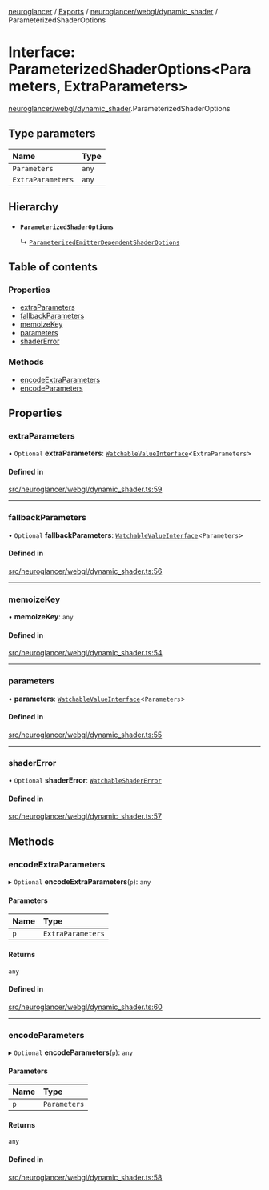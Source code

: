 [neuroglancer](../README.md) / [Exports](../modules.md) / [neuroglancer/webgl/dynamic\_shader](../modules/neuroglancer_webgl_dynamic_shader.md) / ParameterizedShaderOptions

# Interface: ParameterizedShaderOptions<Parameters, ExtraParameters\>

[neuroglancer/webgl/dynamic_shader](../modules/neuroglancer_webgl_dynamic_shader.md).ParameterizedShaderOptions

## Type parameters

| Name | Type |
| :------ | :------ |
| `Parameters` | `any` |
| `ExtraParameters` | `any` |

## Hierarchy

- **`ParameterizedShaderOptions`**

  ↳ [`ParameterizedEmitterDependentShaderOptions`](neuroglancer_webgl_dynamic_shader.ParameterizedEmitterDependentShaderOptions.md)

## Table of contents

### Properties

- [extraParameters](neuroglancer_webgl_dynamic_shader.ParameterizedShaderOptions.md#extraparameters)
- [fallbackParameters](neuroglancer_webgl_dynamic_shader.ParameterizedShaderOptions.md#fallbackparameters)
- [memoizeKey](neuroglancer_webgl_dynamic_shader.ParameterizedShaderOptions.md#memoizekey)
- [parameters](neuroglancer_webgl_dynamic_shader.ParameterizedShaderOptions.md#parameters)
- [shaderError](neuroglancer_webgl_dynamic_shader.ParameterizedShaderOptions.md#shadererror)

### Methods

- [encodeExtraParameters](neuroglancer_webgl_dynamic_shader.ParameterizedShaderOptions.md#encodeextraparameters)
- [encodeParameters](neuroglancer_webgl_dynamic_shader.ParameterizedShaderOptions.md#encodeparameters)

## Properties

### extraParameters

• `Optional` **extraParameters**: [`WatchableValueInterface`](neuroglancer_trackable_value.WatchableValueInterface.md)<`ExtraParameters`\>

#### Defined in

[src/neuroglancer/webgl/dynamic_shader.ts:59](https://github.com/ActiveBrainAtlas2/neuroglancer/blob/034b457d/src/neuroglancer/webgl/dynamic_shader.ts#L59)

___

### fallbackParameters

• `Optional` **fallbackParameters**: [`WatchableValueInterface`](neuroglancer_trackable_value.WatchableValueInterface.md)<`Parameters`\>

#### Defined in

[src/neuroglancer/webgl/dynamic_shader.ts:56](https://github.com/ActiveBrainAtlas2/neuroglancer/blob/034b457d/src/neuroglancer/webgl/dynamic_shader.ts#L56)

___

### memoizeKey

• **memoizeKey**: `any`

#### Defined in

[src/neuroglancer/webgl/dynamic_shader.ts:54](https://github.com/ActiveBrainAtlas2/neuroglancer/blob/034b457d/src/neuroglancer/webgl/dynamic_shader.ts#L54)

___

### parameters

• **parameters**: [`WatchableValueInterface`](neuroglancer_trackable_value.WatchableValueInterface.md)<`Parameters`\>

#### Defined in

[src/neuroglancer/webgl/dynamic_shader.ts:55](https://github.com/ActiveBrainAtlas2/neuroglancer/blob/034b457d/src/neuroglancer/webgl/dynamic_shader.ts#L55)

___

### shaderError

• `Optional` **shaderError**: [`WatchableShaderError`](../modules/neuroglancer_webgl_dynamic_shader.md#watchableshadererror)

#### Defined in

[src/neuroglancer/webgl/dynamic_shader.ts:57](https://github.com/ActiveBrainAtlas2/neuroglancer/blob/034b457d/src/neuroglancer/webgl/dynamic_shader.ts#L57)

## Methods

### encodeExtraParameters

▸ `Optional` **encodeExtraParameters**(`p`): `any`

#### Parameters

| Name | Type |
| :------ | :------ |
| `p` | `ExtraParameters` |

#### Returns

`any`

#### Defined in

[src/neuroglancer/webgl/dynamic_shader.ts:60](https://github.com/ActiveBrainAtlas2/neuroglancer/blob/034b457d/src/neuroglancer/webgl/dynamic_shader.ts#L60)

___

### encodeParameters

▸ `Optional` **encodeParameters**(`p`): `any`

#### Parameters

| Name | Type |
| :------ | :------ |
| `p` | `Parameters` |

#### Returns

`any`

#### Defined in

[src/neuroglancer/webgl/dynamic_shader.ts:58](https://github.com/ActiveBrainAtlas2/neuroglancer/blob/034b457d/src/neuroglancer/webgl/dynamic_shader.ts#L58)
